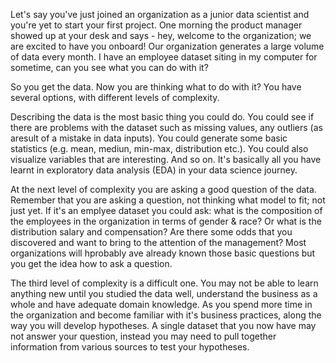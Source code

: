 Let's say you've just joined an organization as a junior data scientist and you're yet to start your first project. One morning the product manager showed up at your desk and says - hey, welcome to the organization; we are excited to have you onboard! Our organization generates a large volume of data every month. I have an employee dataset siting in my computer for sometime, can you see what you can do with it?

So you get the data. Now you are thinking what to do with it? You have several options, with different levels of complexity. 

Describing the data is the most basic thing you could do. You could see if there are problems with the dataset such as missing values, any outliers (as aresult of a mistake in data inputs). You could generate some basic statistics (e.g. mean, mediun, min-max, distribution etc.). You could also visualize variables that are interesting. And so on. It's basically all you have learnt in exploratory data analysis (EDA) in your data science journey.  

At the next level of complexity you are asking a good question of the data. Remember that you are asking a question, not thinking what model to fit; not just yet. If it's an emplyee dataset you could ask: what is the composition of the employees in the organization in terms of gender & race? Or what is the distribution salary and compensation? Are there some odds that you discovered and want to bring to the attention of the management? Most organizations will hprobably ave already known those basic questions but you get the idea how to ask a question.  

The third level of complexity is a difficult one. You may not be able to learn anything new until you studied the data well, understand the business as a whole and have adequate domain knowledge. As you spend more time in the organization and become familiar with it's business practices, along the way you will develop hypotheses. A single dataset that you now have may not answer your question, instead you may need to pull together information from various sources to test your hypotheses.
